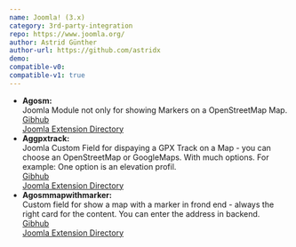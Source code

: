 ```yaml
---
name: Joomla! (3.x)
category: 3rd-party-integration
repo: https://www.joomla.org/
author: Astrid Günther
author-url: https://github.com/astridx
demo: 
compatible-v0:
compatible-v1: true
---
```


<ul>        <li>          <strong>Agosm: </strong><br>          Joomla Module not only for showing Markers on a OpenStreetMap Map.<br>          <a href="https://github.com/astridx/pkg_agosms">Gibhub</a><br>          <a href="https://extensions.joomla.org/extensions/extension/maps-a-weather/maps-a-locations/agosm/">Joomla Extension Directory</a><br>        </li>        <li>            <strong>Aggpxtrack: </strong><br>            Joomla Custom Field for dispaying a GPX Track on a Map - you can choose an OpenStreetMap or GoogleMaps. With much options. For example: One option is an elevation profil.<br>            <a href="https://github.com/astridx/pkg_aggpxtrack">Gibhub</a><br>            <a href="https://extensions.joomla.org/extensions/extension/maps-a-weather/maps-a-locations/aggpxtrack/">Joomla Extension Directory</a><br>        </li>        <li>            <strong>Agosmmapwithmarker: </strong><br>            Custom field for show a map with a marker in frond end - always the right card for the content. You can enter the address in backend.<br>            <a href="https://github.com/astridx/plg_fields_agosmmapwithmarker">Gibhub</a><br>            <a href="https://extensions.joomla.org/extensions/extension/maps-a-weather/maps-a-locations/agosmmapwithmarker/">Joomla Extension Directory</a><br>        </li>    </ul>
